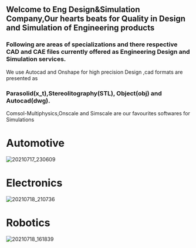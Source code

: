 

## Welcome to Eng Design&Simulation Company,Our hearts beats for Quality in Design and Simulation of Engineering products

### Following are areas of specializations and there respective CAD and CAE files currently offered as Engineering Design and Simulation services.

We use Autocad and Onshape for high precision Design ,cad formats are presented as
### Parasolid(x_t),Stereolitography(STL), Object(obj) and Autocad(dwg).


Comsol-Multiphysics,Onscale and Simscale are our favourites softwares for Simulations

# Automotive
![20210717_230609](https://user-images.githubusercontent.com/86612097/126055296-16931e34-a344-47ac-9565-34ea9639f870.gif)

# Electronics
![20210718_210736](https://user-images.githubusercontent.com/86612097/126137828-25b91ad1-8963-4ff1-b513-4af4a1ccccf0.gif)

# Robotics
![20210718_161839](https://user-images.githubusercontent.com/86612097/126894147-86c20439-1990-4e12-8ee5-da9a53c266d5.gif)



















































